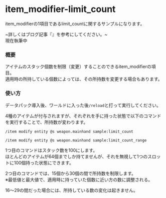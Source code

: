 # item_modifier-limit_count
item_modifierの1項目であるlimit_countに関するサンプルになります。

~詳しくはブログ記事『[]()』を参考にしてください。~<br>
現在執筆中

<h3>概要</h3>
アイテムのスタック個数を制限（変更）することのできるitem_modifierの項目。<br>
適用時の所持している個数によっては、その所持数を変更する場合もあります。

<h3>使い方</h3>

データパック導入後、ワールドに入った後```/reload```と打って実行してください。

4種のアイテムが付与されますが、それぞれを手に持った状態で以下のコマンドを実行することで、所持数が変わります。

```copy
/item modify entity @s weapon.mainhand sample:limit_count
```

```copy
/item modify entity @s weapon.mainhand sample:limit_count_range
```

1つ目のコマンドはスタック数を100にします。<br>
ほとんどのアイテムが64個までしか持てませんが、それを無視して1つのスロットに100個持った状態にできます。

2つ目のコマンドでは、15個から30個の間で所持数を制限します。<br>
※最低値と最大値で、適用時に持っていた個数に近い方の数に調整される。

16～29の間だった場合には、所持している数の変化は起きません。
